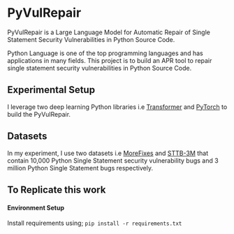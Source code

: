 # PyVulRepair
PyVulRepair is a Large Language Model for Automatic Repair of Single Statement Security Vulnerabilities in Python Source Code.

Python Language is one of the top programming languages and has applications in many fields. This project is to build an APR tool to
repair single statement security vulnerabilities in Python Source Code.

## Experimental Setup
I leverage two deep learning Python libraries i.e <a href='https://github.com/huggingface/transformers'>Transformer</a> and <a href='https://ronan.collobert.com/pub/matos/2011_torch7_nipsw.pdf'>PyTorch</a> to build the PyVulRepair.

## Datasets
In my experiment, I use two datasets i.e <a href='https://github.com/JafarAkhondali/Morefixes'>MoreFixes</a> and <a href='https://github.com/cedricrupb/TSSB3M/blob/main/README.md'>STTB-3M</a> that contain
10,000 Python Single Statement security vulnerability bugs and 3 million Python Single
Statement bugs respectively.

## To Replicate this work
#### Environment Setup
Install requirements using;
`pip install -r requirements.txt`

